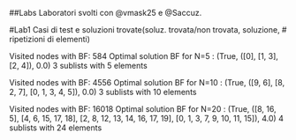 ##Labs
Laboratori svolti con @vmask25 e @Saccuz.

#Lab1
Casi di test e soluzioni trovate(soluz. trovata/non trovata, soluzione, # ripetizioni di elementi)

Visited nodes with BF: 584
Optimal solution BF for N=5 :
(True, ([0], [1, 3], [2, 4]), 0.0) 3 sublists with 5 elements

Visited nodes with BF: 4556
Optimal solution BF for N=10 :
(True, ([9, 6], [8, 2, 7], [0, 1, 3, 4, 5]), 0.0) 3 sublists with 10 elements

Visited nodes with BF: 16018
Optimal solution BF for N=20 :
(True, ([8, 16, 5], [4, 6, 15, 17, 18], [2, 8, 12, 13, 14, 16, 17, 19], [0, 1, 3, 7, 9, 10, 11, 15]), 4.0) 4 sublists with 24 elements
